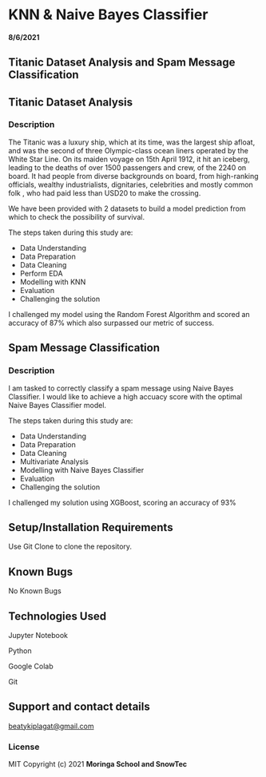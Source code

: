 # KNN & Naive Bayes Classifier 

#### 8/6/2021 

## Titanic Dataset Analysis and Spam Message Classification

## Titanic Dataset Analysis

### Description

The Titanic was a luxury ship, which at its time, was the largest ship afloat, and was the second of three Olympic-class ocean liners operated by the White Star Line. On its maiden voyage on 15th April 1912, it hit an iceberg, leading to the deaths of over 1500 passengers and crew, of the 2240 on board.
It had people from diverse backgrounds on board, from high-ranking officials, wealthy industrialists, dignitaries, celebrities and mostly common folk , who had paid less than USD20 to make the crossing.

We have been provided with 2 datasets to build a model prediction from which to check the possibility of survival.

The steps taken during this study are:

- Data Understanding
- Data Preparation
- Data Cleaning
- Perform EDA
- Modelling with KNN
- Evaluation
- Challenging the solution

I challenged my model using the Random Forest Algorithm and scored an accuracy of 87% which also surpassed our metric of success.

## Spam Message Classification

### Description

I am tasked to correctly classify a spam message using Naive Bayes Classifier.
I would like to achieve a high accuacy score with the optimal Naive Bayes Classifier model.

The steps taken during this study are:

- Data Understanding
- Data Preparation
- Data Cleaning
- Multivariate Analysis
- Modelling with Naive Bayes Classifier
- Evaluation
- Challenging the solution

I challenged my solution using XGBoost, scoring an accuracy of 93%

## Setup/Installation Requirements
Use Git Clone to clone the repository. 
## Known Bugs
No Known Bugs
## Technologies Used
Jupyter Notebook

Python

Google Colab

Git
## Support and contact details
beatykiplagat@gmail.com
### License
MIT
Copyright (c) 2021 **Moringa School and SnowTec**
